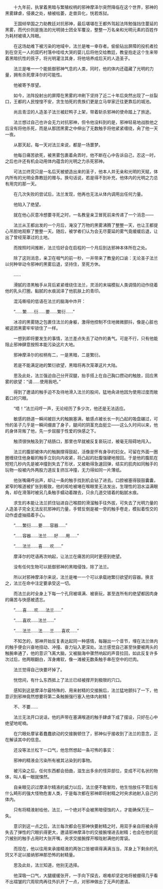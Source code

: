 　　十九年前，执掌着黑暗与繁殖权柄的邪神摩泽尔突然降临在这个世界，邪神的黑雾肆虐，侵袭之处，植被枯萎，走兽异化，恍若炼狱。

　　王国倾举国之力助教廷对抗邪神，最后堪堪在王都外驾起法阵勉强挡住蔓延的黑雾，而代价则是施法的光明骑士团全军覆没，整整一万名亲和光明元素的百姓作为耗材被填入阵眼。

　　在这场劫难下被污染的地域中，法兰是唯一幸存者。偷偷钻出屏障的投机者捡到在空无一人的腐朽村落中哇哇大哭的婴儿后将他交给教廷，教皇抱走这个生来带着黑暗抗性的孩子，将光明灌注其身，将他培养成后天的人造圣子。

　　法兰是唯一一个能抵御邪神气息的人类，同时，他的体内还蕴藏了光明的力量，拥有杀死摩泽尔的可能性。

　　他被寄予厚望。

　　如今，法阵投射出的屏障在黑雾的冲刷下坚持了近二十年后突然出现了一丝裂口，王都的人民惶惶不安，贪生怕死的贵族们更是立马举家迁往更靠后的城池。

　　尚且青涩的人造圣子法兰被赶鸭子上架，带着斩杀邪神的使命踏上了旅途。

　　法兰想过自己也许会无力对抗邪神，但令他没料到的是，邪神轻易地战胜他之后没有将他杀死，而是从那团黑雾之中伸出了无数触手将他紧紧缠绕，肏了他一天一夜。

　　从那天起，每一天对法兰来说，都是一场噩梦。

　　他每日痛苦欲死，被黑雾包裹着肏弄时，他不断在心中告诉自己，忍这一时，之后也许还有机会动用体内蕴含的光明之力杀死邪神。

　　可法兰终究只是一名后天被塑造出来的圣子，他本人并无亲和光明的天赋，体内所有的光明全靠教廷的赠与。换句话说，若是得不到补充，他体内的光明之力总有用完的那一天。

　　在几次失败的尝试后，法兰发现，他再也无法从体内调用出任何力量。

　　他陷入了绝望。

　　就在他心灰意冷想要寻死之时，一名教皇亲卫冒死前来传递了一个消息——

　　法兰从王都出发的一个月后，淹没了万物的黑雾沸腾了整整一天，也让王都提心吊胆地观察了整整一天。随后，被学者们认为会无尽蔓延的雾气竟缓缓后退，让出了曾经笼罩过的土地。

　　而按照时间推断，法兰恰好会在启程的一个月后到达邪神本体所在之处。

　　除了这则消息，亲卫在咽气的前一秒，一并带来了教皇的口谕：无论圣子法兰以何种举动令邪神的黑雾后退，坚持住，至死方休。

　　……

　　滑腻的漆黑触手从背后紧紧缠绕住法兰，灵活的末端模拟人类调情的动作绕着他的乳头打圈，黏腻的水痕润泽了他肌肤上的青印。

　　混沌嘶哑的低语在法兰的脑海中炸开：

　　“……繁……衍……要……繁衍……”

　　冰凉的黑雾随之包裹住法兰的身躯，激得他控制不住地微微颤抖，像是心脏也被这团黑雾牢牢锁住了一样。

　　一想到即将要发生的事情，法兰差点失去了动作的勇气。可是不行，只有他能阻止邪神肆意按照本能污染这片大地。

　　邪神摩泽尔的权柄有二，一是黑暗，二是繁衍。

　　若是不能满足祂的繁衍欲望，黑暗将再次笼罩这片大陆。

　　思及此处，法兰强迫自己分开双腿，抬手搭上在自己胸口攒动的触肢，回应黑雾的欲望：“请……使用我吧。”

　　得到了邀请的触手迫不及待地滑入法兰的股间，猛地肏进他因为使用过度而敞着口的穴眼。

　　“唔！”法兰闷哼一声，无论经历了多少次，他还是无法适应。

　　敏感的肠道一瞬间被巨大的触腕塞满，敏感点被长长一列凸起的吸盘碾过，可怜的圣子几乎是一瞬间绷直了身子，腿间的阴茎充血挺立——这么久时间以来，他的身体背叛了他，先一步屈服于性爱的快感之下。

　　触须很快触及到了结肠口，那里也早就被反复亵玩过，被毫无阻碍地闯入。

　　法兰的腹部被体内的触腕撑得鼓起，活像是怀有身孕的妇女。可留在外面一圈圈缠绕住他身躯的触手立刻向内收紧，将凸起的肚腹强硬地按回。于是他的腹肌在短短几秒内先是被冲撞到失去了形状，又被勒得急速回弹，结实的肌肉如同触手的玩物一般被内外两股力道反复挤压冲撞，无力得如同一片薄纸。

　　他张嘴痛呼出声，却让一条的触手找到机会钻了进去。口腔被塞得鼓鼓囊囊，紧窄的喉道被扩张到极致，他的咳呛被堵在喉眼里无法发出，生理性的泪水溢满眼角，却在滑落时被另几条触手蠕动着蹭去，只余几道交错着的黏腻水痕。

　　求生的本能让法兰抓住钻进自己喉腔的滑溜触手往外拔，可失去了光明力量的人造圣子完全无法反抗邪神的力量，手臂反倒是被一旁的触手卷走，模拟着性交的动作虚虚抽插着手心。

　　“……繁衍……要……容器……”

　　“……容器……法兰……好……用……”

　　“……法兰……喜……欢……”

　　摩泽尔的呓语再次响起，让法兰在痛苦的同时更感到绝望。

　　没有任何生物可以抵御邪神的黑暗侵蚀，除了法兰。

　　所以对邪神摩泽尔来说，法兰是唯一一个可以承载祂繁衍欲望的容器。换言之，法兰在命中注定要承受这一切。

　　而法兰此时全身上下每一个孔窍被填满、被亵玩，甚至连所有的绝望都因肉身的痛苦与快感被遗忘。

　　“……喜……欢……法兰……”

　　“……喜欢……法兰……”

　　“……法兰……法……兰……喜欢……”

　　不知怎的，邪神开始反复表达起同一种感情，每蹦出一个音节，埋在法兰体内的触手便会兴奋地扭动、冲撞、奋力钻入更深处。法兰感觉自己甚至快要被两头的触腕串通了，他的意识飞离大脑，又被脑海中骤然响起的声音拉回，如此反复许多次过后，他两眼翻白，浑身瘫软，像一滩被无数条触手串在空中的烂肉。

　　法兰觉得自己快要坏掉了。

　　恍惚间，有什么东西抵上了法兰已经被撑开到极限的穴口。

　　感知到这是摩泽尔最特殊的、用来射精的交接腕后，法兰猛地颤抖了一下，他意识到邪神竟然想要将第二条触腕强行塞入他体内射精！

　　不、不要……

　　法兰无法开口说话，他的声带在塞满喉道的触手肆虐下成了摆设，只好在心中绝望地呢喃。

　　在穴眼处摩挲着蠢蠢欲动的交接腕顿住了，邪神似乎接收到了法兰的意念，正在解读其中的信息。

　　还没等法兰松下一口气，他忽然想起一条可怖的事实：

　　邪神的精液会污染所有被其沾染到的事物。

　　被污染之后，任何东西都会扭曲，滋生出多余的怪异部位，变成不可名状的物体，叫人看一眼就悚然。

　　自亲眼见识过摩泽尔精液的威力以后，法兰便不敢冒险，他生怕放任不管后有什么畸形的强大怪物危害人类，于是每次都在邪神即将射精之时央求祂射入自己的体内。

　　只有将精液射给他，法兰，一个绝对不会被黑暗侵蚀的人，才能确保万无一失。

　　意识到这一点之后，法兰每次都会在邪神快要射精之时，用双手亲自将被肏得失去了弹性的穴眼扒得更大，邀请邪神摩泽尔的交接腕埋进去射精；也会在他的屁穴被别的触手占用时大张开嘴，央求交接腕撑开喉咙射满他的胃袋。

　　而现在，他以往用来承接精液的两张口皆被填得满满当当，浑身上下剩余的孔窍又不足以接纳邪神那恐怖的射精量。

　　思及此处，法兰知道，他别无选择。

　　他深吸一口气，大腿缓缓张开，一手向下探去，艰难却坚定地将被绷得几乎看不出褶皱的穴周软肉再往外扒开了一点，对邪神做出了无声的邀请。